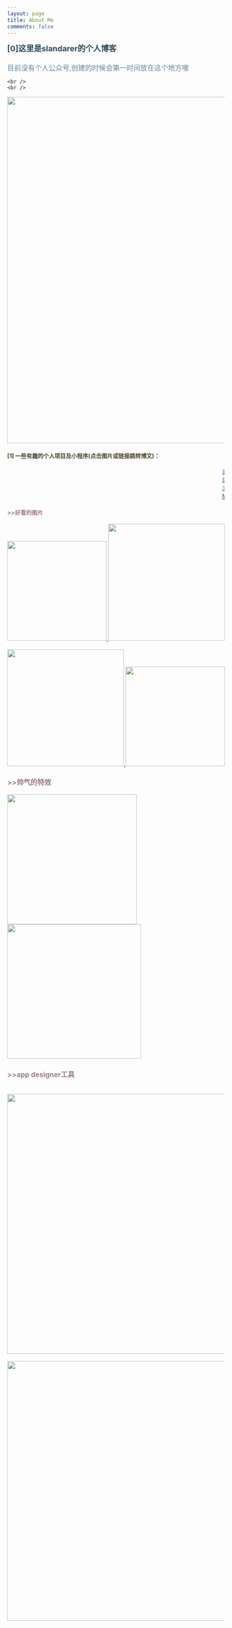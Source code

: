 ```yaml
---
layout: page
title: About Me
comments: false
---
```




<html>
<head>
<meta charset="utf-8">
<title>slandarer的简介</title>
</head>
<body>

<font color="#2F4A5D" size=4>
    <b>
    [0]这里是slandarer的个人博客
</b>
</font>  
<font color="#6A869B" size=3>
    <br />
    <br />
    目前没有个人公众号,创建的时候会第一时间放在这个地方嗷
</font>
    
    <br />
    <br />  
    
<img src="https://img-blog.csdnimg.cn/20210712170149802.gif" width=800>
<font color="#4A452A" size=2>
    <br />
    <br />
    <b>
    [1] 一些有趣的个人项目及小程序(点击图片或链接跳转博文)：
</b>
</font> 

<br />
<br />
<marquee>
    <a href="https://blog.csdn.net/slandarer/article/details/118521735"><font color="#7388C1" size=2>建筑工地海报生成器</font></a>
    <a href="https://blog.csdn.net/slandarer/article/details/117451019"><font color="#625BA1" size=2>环形相册</font></a>
    <a href="https://blog.csdn.net/slandarer/article/details/118161500"><font color="#8F63A2" size=2>举牌加油小人生成器</font></a>
</marquee>
<marquee>
    <a href="https://blog.csdn.net/slandarer/article/details/117304136"><font color="#426EB5" size=2>绕线画绘制？附带颜色渲染</font></a>
    <a href="https://blog.csdn.net/slandarer/article/details/116528717"><font color="#8272B0" size=2>真正意义上的拼图小游戏</font></a> 
    <a href="https://blog.csdn.net/slandarer/article/details/116382472"><font color="#C7B7D2" size=2>突出效果海报</font></a>
</marquee>
<br />
<marquee>
    <a href="https://blog.csdn.net/slandarer/article/details/116325539"><font color="#6EC3C8" size=2>故障风海报</font></a>  
    <a href="https://blog.csdn.net/slandarer/article/details/115800369"><font color="#7388C1" size=2>图片三角风格化 (low poly)</font></a> 
    <a href="https://blog.csdn.net/slandarer/article/details/115709803"><font color="#9AD0D2" size=2>含褶皱面料图</font></a>
    <a href="https://blog.csdn.net/slandarer/article/details/107160568"><font color="#6EC3C8" size=2>3D玫瑰花绘制</font></a>
</marquee>
<br />
<marquee>
    <a href="https://blog.csdn.net/slandarer/article/details/109558919"><font color="#2F4A5D" size=2>MATLAB 版大富翁</font></a>  
    <a href="https://blog.csdn.net/slandarer/article/details/108734172"><font color="#C9E3D6" size=2>化学方程式配平</font></a>
    <a href="https://blog.csdn.net/slandarer/article/details/108120501"><font color="#99D1D2" size=2>连连看小游戏</font></a>
    <a href="https://blog.csdn.net/slandarer/article/details/107636732"><font color="#7388C1" size=2>立体爱心九宫格</font></a>
</marquee>
<font color="#A17C84" size=2>
    <b>
    <br />
    <br />
    >>好看的图片
</b>
</font> 
    <br />
    <br />
<a href="https://blog.csdn.net/slandarer/article/details/117048623">
    <img src="https://img-blog.csdnimg.cn/20210703202641236.png" width=230>
</a>
<a href="https://blog.csdn.net/slandarer/article/details/107160568">
    <img src="https://img-blog.csdnimg.cn/20210703202652130.jpg" width=270>
</a>
    <br />
    <br />
<a href="https://blog.csdn.net/slandarer/article/details/117226977">
    <img src="https://img-blog.csdnimg.cn/20210703202715377.png" width=270>
</a>
<a href="https://blog.csdn.net/slandarer/article/details/110287590">
    <img src="https://img-blog.csdnimg.cn/20210703202708152.png" width=230>
</a>

<font color="#A17C84" size=3>
    <b>
    <br />
    <br />
    >>帅气的特效
</b>
</font> 
    <br />
    <br />
<a href="https://blog.csdn.net/slandarer/article/details/115457724">
    <img src="https://img-blog.csdnimg.cn/20210703203917422.png" width=300>
</a>
<a href="https://blog.csdn.net/slandarer/article/details/115724116">
    <img src="https://img-blog.csdnimg.cn/20210703203926961.jpg" width=310>
</a>
<font color="#A17C84" size=3>
    <b>
    <br />
    <br />
    >>app designer工具
    <br />
</b>
</font> 
    <br />
    <br />
<a href="https://blog.csdn.net/slandarer/article/details/115035583">
    <img src="https://img-blog.csdnimg.cn/20210703204606872.jpg" width=600>
</a>
    <br />
    <br />
<a href="https://blog.csdn.net/slandarer/article/details/113797518">
    <img src="https://img-blog.csdnimg.cn/20210703204532933.jpg" width=600>
</a>
</body>
</html>
